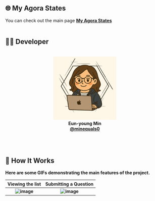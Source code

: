 ## 🌐 My Agora States

You can check out the main page  <b>[My Agora States](https://minkawoo.github.io/fe-sprint-my-agora-states/)<b>
<br>
<br>

## 👩‍💻 Developer
<div align="center">
	<br>
		<img src="https://github.com/MinEquals0/exercise-record/blob/main/image/%ED%94%84%EB%A1%9C%ED%95%84.png?raw=true" width="200px"><br>
		<b>Eun-young Min</b><br>
	<a href="https://github.com/minequals0">@minequals0</a>
	<br>
	<br>
</div>
<br>
<br>

## 👀 How It Works

Here are some GIFs demonstrating the main features of the project.

|Viewing the list|Submitting a Question|
|:---:|:---:|
|![image](https://github.com/MinEquals0/fe-sprint-my-agora-states/blob/main/image/list.gif?raw=true)|![image](https://github.com/MinEquals0/fe-sprint-my-agora-states/blob/main/image/submit.gif)|

<br>
<br>

